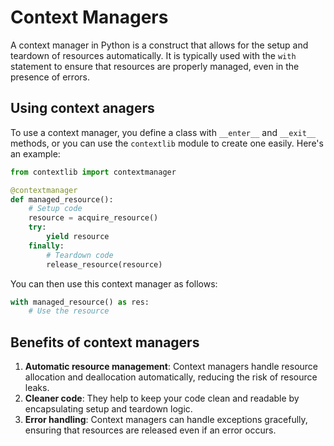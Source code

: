 # Context Managers

A context manager in Python is a construct that allows for the setup and teardown of resources automatically. It is typically used with the `with` statement to ensure that resources are properly managed, even in the presence of errors.

## Using context anagers

To use a context manager, you define a class with `__enter__` and `__exit__` methods, or you can use the `contextlib` module to create one easily. Here's an example:

```python
from contextlib import contextmanager

@contextmanager
def managed_resource():
    # Setup code
    resource = acquire_resource()
    try:
        yield resource
    finally:
        # Teardown code
        release_resource(resource)
```

You can then use this context manager as follows:

```python
with managed_resource() as res:
    # Use the resource
```

## Benefits of context managers

1. **Automatic resource management**: Context managers handle resource allocation and deallocation automatically, reducing the risk of resource leaks.
2. **Cleaner code**: They help to keep your code clean and readable by encapsulating setup and teardown logic.
3. **Error handling**: Context managers can handle exceptions gracefully, ensuring that resources are released even if an error occurs.
